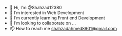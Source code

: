- 👋 Hi, I’m @Shahzad12380
- 👀 I’m interested in Web Development
- 🌱 I’m currently learning Front end Development
- 💞️ I’m looking to collaborate on ...
- 📫 How to reach me shahzadahmed8901@gmail.com

<!---
Shahzad12380/Shahzad12380 is a ✨ special ✨ repository because its `README.md` (this file) appears on your GitHub profile.
You can click the Preview link to take a look at your changes.
--->
